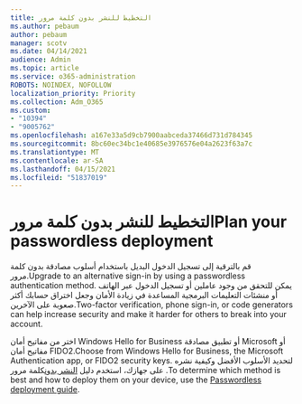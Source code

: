 ```yaml
---
title: التخطيط للنشر بدون كلمة مرور
ms.author: pebaum
author: pebaum
manager: scotv
ms.date: 04/14/2021
audience: Admin
ms.topic: article
ms.service: o365-administration
ROBOTS: NOINDEX, NOFOLLOW
localization_priority: Priority
ms.collection: Adm_O365
ms.custom:
- "10394"
- "9005762"
ms.openlocfilehash: a167e33a5d9cb7900aabceda37466d731d784345
ms.sourcegitcommit: 8bc60ec34bc1e40685e3976576e04a2623f63a7c
ms.translationtype: MT
ms.contentlocale: ar-SA
ms.lasthandoff: 04/15/2021
ms.locfileid: "51837019"
---
```

# <a name="plan-your-passwordless-deployment"></a><span data-ttu-id="5e08f-102">التخطيط للنشر بدون كلمة مرور</span><span class="sxs-lookup"><span data-stu-id="5e08f-102">Plan your passwordless deployment</span></span>

<span data-ttu-id="5e08f-103">قم بالترقية إلى تسجيل الدخول البديل باستخدام أسلوب مصادقة بدون كلمة مرور.</span><span class="sxs-lookup"><span data-stu-id="5e08f-103">Upgrade to an alternative sign-in by using a passwordless authentication method.</span></span> <span data-ttu-id="5e08f-104">يمكن للتحقق من وجود عاملين أو تسجيل الدخول عبر الهاتف أو منشئات التعليمات البرمجية المساعدة في زيادة الأمان وجعل اختراق حسابك أكثر صعوبة على الآخرين.</span><span class="sxs-lookup"><span data-stu-id="5e08f-104">Two-factor verification, phone sign-in, or code generators can help increase security and make it harder for others to break into your account.</span></span> 

<span data-ttu-id="5e08f-105">اختر من مفاتيح أمان Windows Hello for Business أو تطبيق مصادقة Microsoft أو مفاتيح أمان FIDO2.</span><span class="sxs-lookup"><span data-stu-id="5e08f-105">Choose from Windows Hello for Business, the Microsoft Authentication app, or FIDO2 security keys.</span></span> <span data-ttu-id="5e08f-106">لتحديد الأسلوب الأفضل وكيفية نشره على جهازك، استخدم دليل [النشر بدون](https://admin.microsoft.com/adminportal/home?#/modernonboarding/passwordlesssetup)كلمة مرور .</span><span class="sxs-lookup"><span data-stu-id="5e08f-106">To determine which method is best and how to deploy them on your device, use the [Passwordless deployment guide](https://admin.microsoft.com/adminportal/home?#/modernonboarding/passwordlesssetup).</span></span> 

